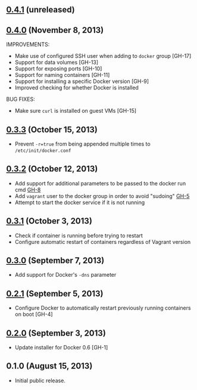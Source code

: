 ## [0.4.1](https://github.com/fgrehm/vocker/compare/v0.4.0...master) (unreleased)

## [0.4.0](https://github.com/fgrehm/vocker/compare/v0.3.3...v0.4.0) (November 8, 2013)

IMPROVEMENTS:

  - Make use of configured SSH user when adding to `docker` group [GH-17]
  - Support for data volumes [GH-13]
  - Support for exposing ports [GH-10]
  - Support for naming containers [GH-11]
  - Support for installing a specific Docker version [GH-9]
  - Improved checking for whether Docker is installed

BUG FIXES:

  - Make sure `curl` is installed on guest VMs [GH-15]

## [0.3.3](https://github.com/fgrehm/vocker/compare/v0.3.2...v0.3.3) (October 15, 2013)

  - Prevent `-r=true` from being appended multiple times to `/etc/init/docker.conf`

## [0.3.2](https://github.com/fgrehm/vocker/compare/v0.3.1...v0.3.2) (October 12, 2013)

  - Add support for additional parameters to be passed to the docker run cmd [GH-8](https://github.com/fgrehm/vocker/pull/8)
  - Add `vagrant` user to the docker group in order to avoid "sudoing" [GH-5](https://github.com/fgrehm/vocker/issues/5)
  - Attempt to start the docker service if it is not running

## [0.3.1](https://github.com/fgrehm/vocker/compare/v0.3.0...v0.3.1) (October 3, 2013)

  - Check if container is running before trying to restart
  - Configure automatic restart of containers regardless of Vagrant version

## [0.3.0](https://github.com/fgrehm/vocker/compare/v0.2.1...v0.3.0) (September 7, 2013)

  - Add support for Docker's `-dns` parameter

## [0.2.1](https://github.com/fgrehm/vocker/compare/v0.2.0...v0.2.1) (September 5, 2013)

  - Configure Docker to automatically restart previously running containers on boot [GH-4]

## [0.2.0](https://github.com/fgrehm/vocker/compare/v0.1.0...v0.2.0) (September 3, 2013)

  - Update installer for Docker 0.6 [GH-1]

## 0.1.0 (August 15, 2013)

  - Initial public release.
